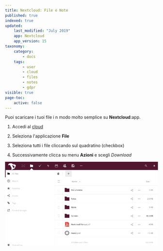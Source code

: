 ```yaml
---
title: Nextcloud: File e Note
published: true
indexed: true
updated:
    last_modified: "July 2019"		
    app: Nextcloud
    app_version: 15
taxonomy:
    category:
        - docs
    tags:
        - user
        - cloud
        - files
        - notes
        - gdpr
visible: true
page-toc:
    active: false
---
```


Puoi scaricare i tuoi file i n modo molto semplice su **Nextcloud**:app.

1. Accedi al [cloud](https://cloud.disroot.org)

2. Seleziona l'applicazione **File**

3. Seleziona tutti i file cliccando sul quadratino (checkbox)

4. Successivamente clicca su menu **Azioni** e scegli *Download*

![](en/files_app.gif)
